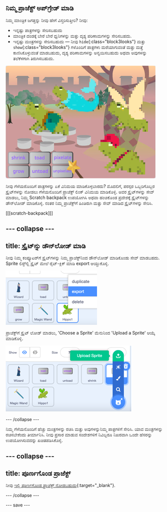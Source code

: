 ## ನಿಮ್ಮ ಪ್ರಾಜೆಕ್ಟ್‌ ಅಪ್‌ಗ್ರೇಡ್‌ ಮಾಡಿ

ನಿಮ್ಮ ಮಾಂತ್ರಿಕ ಜಗತ್ತನ್ನು ನೀವು ಹೇಗೆ ವಿಸ್ತರಿಸುತ್ತೀರಿ? ನೀವು:
+ ಇನ್ನಷ್ಟು ಪಾತ್ರಗಳನ್ನು ಸೇರಿಸಬಹುದು
+ ಮಾಂತ್ರಿಕ ದಂಡಕ್ಕೆ ಬೇರೆ ಬೇರೆ ಧ್ವನಿಗಳನ್ನು ಮತ್ತು ದೃಶ್ಯ ಪರಿಣಾಮಗಳನ್ನು ಸೇರಿಸಬಹದು.
+ ಇನ್ನಷ್ಟು ಮಂತ್ರಗಳನ್ನು ಸೇರಿಸಬಹುದು — ನೀವು `hide`{:class="block3looks"} ಮತ್ತು `show`{:class="block3looks"} ಗಳೊಂದಿಗೆ ಪಾತ್ರಗಳು ಮರೆಯಾಗುವಂತೆ ಮತ್ತು ಮತ್ತೆ ಕಾಣಿಸಿಕೊಳ್ಳುವಂತೆ ಮಾಡಬಹುದು, ದೃಶ್ಯ ಪರಿಣಾಮಗಳನ್ನು ಅನ್ವಯಿಸಬಹುದು ಅಥವಾ ಅವುಗಳನ್ನು ತಲೆಕೆಳಗಾಗಿ ತಿರುಗಿಸಬಹುದು.

![ನಾಲ್ಕು ಸ್ಪ್ರೈಟ್‌ಗಳುಳ್ಳ ಮತ್ತು ಹೊಸ ಪಿಕ್ಸೆಲೇಟ್‌ ಮಂತ್ರದ ಬಟನ್‌ಗಳನ್ನು ಸೇರಿಸಿದ ಪ್ರಾಜೆಕ್ಟ್.](images/upgrade-step.png)

ನೀವು ಗೆಳೆಯರೊಂದಿಗೆ ಪಾತ್ರಗಳನ್ನು ಏಕೆ ವಿನಿಮಯ ಮಾಡಿಕೊಳ್ಳಬಾರದು? ಮೊದಲಿಗೆ, ಪರಸ್ಪರ ಒಬ್ಬರಿಗೊಬ್ಬರ ಸ್ಪ್ರೈಟ್‌ಗಳನ್ನು ನೋಡಲು ಗೆಳೆಯನೊಂದಿಗೆ ಪ್ರಾಜೆಕ್ಟ್‌ ಲಿಂಕ್‌ ವಿನಿಮಯ ಮಾಡಿಕೊಳ್ಳಿ. ಅವರ ಸ್ಪ್ರೈಟ್‌ಗಳನ್ನು ಸೇವ್‌ ಮಾಡಲು, ನಿಮ್ಮ Scratch backpack ಉಪಯೋಗಿಸಿ ಅಥವಾ ಹಂಚಿಕೊಂಡ ಪ್ರದೇಶಕ್ಕೆ ಸ್ಪ್ರೈಟ್‌ಗಳನ್ನು ಡೌನ್‌ಲೋಡ್‌ ಮಾಡಿಕೊಳ್ಳಿ. ನಂತರ ನಿಮ್ಮ ಪ್ರಾಜೆಕ್ಟ್‌ಗೆ ಹಿಂತಿರುಗಿ ಮತ್ತು ಸೇವ್‌ ಮಾಡಿದ ಸ್ಪ್ರೈಟ್‌ಗಳನ್ನು ಸೇರಿಸಿ.

[[[scratch-backpack]]]

--- collapse ---
---
title: ಸ್ಪ್ರೈಟ್‌ನ್ನು ಡೌನ್‌ಲೋಡ್ ಮಾಡಿ
---

ನೀವು ನಿಮ್ಮ ಕಂಪ್ಯೂಟರ್‌ಗೆ ಸ್ಪ್ರೈಟ್‌ಗಳನ್ನು ನಿಮ್ಮ ಪ್ರಾಜೆಕ್ಟ್‌ನಿಂದ ಡೌನ್‌ಲೋಡ್‌ ಮಾಡಿಕೊಂಡು ಸೇವ್‌ ಮಾಡಬಹದು. Sprite ಲಿಸ್ಟ್‌ಲ್ಲಿ ಸ್ಪ್ರೈಟ್‌ ಮೇಲೆ ರೈಟ್‌-ಕ್ಲಿಕ್‌ ಮಾಡಿ export ಆಯ್ದುಕೊಳ್ಳಿ.

![ಸ್ಪ್ರೈಟ್ ಲಿಸ್ಟ್‌ನಲ್ಲಿ ಪಾಪ್ಅಪ್ ಮೆನು.](images/export-sprite.png)

ಪ್ರಾಜೆಕ್ಟ್‌ಗೆ ಸ್ಪ್ರೈಟ್‌ ಲೋಡ್‌ ಮಾಡಲು, 'Choose a Sprite' ಮೆನುನಿಂದ 'Upload a Sprite' ಆಯ್ಕೆ ಮಾಡಿಕೊಳ್ಳಿ.

![Upload a Sprite ಆಯ್ಕೆ ತೋರಿಸುವ ವಿಸ್ತರಿತ Choose a Sprite ಮೆನು.](images/upload-sprite.png)

--- /collapse ---

ನಿಮ್ಮ ಗೆಳೆಯನೊಂದಿಗೆ ಹೆಚ್ಚು ಮಂತ್ರಗಳನ್ನು ರಚಿಸಿ ಮತ್ತು ಅವುಗಳನ್ನುನಿಮ್ಮ ಪಾತ್ರಗಳಿಗೆ ಸೇರಿಸಿ. ಯಾವ ಮಂತ್ರಗಳನ್ನು ರಚಿಸಬೇಕೆಂದು ತೀರ್ಮಾನಿಸಿ. ನೀವು ಪ್ರಸಾರ ಮಾಡುವ ಸಂದೇಶಗಳಿಗೆ ನಿವಿಬ್ಬರೂ ನಿಖರವಾಗಿ ಒಂದೇ ಹೆಸರನ್ನು ಉಪಯೋಗಿಸುವದನ್ನು ಖಚಿತಪಡಿಸಿಕೊಳ್ಳಿ.

--- collapse ---
---
title: ಪೂರ್ಣಗೊಂಡ ಪ್ರಾಜೆಕ್ಟ್
---

ನೀವು [ಇಲ್ಲಿ ಪೂರ್ಣಗೊಂಡ ಪ್ರಾಜೆಕ್ಟ್ ನೋಡಬಹುದು](https://scratch.mit.edu/projects/518413238/){:target="_blank"}.

--- /collapse ---

--- save ---
